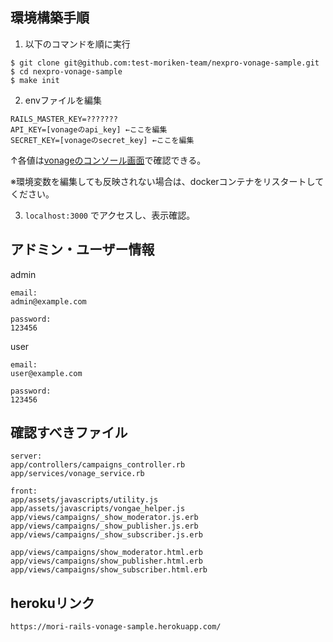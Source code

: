 ## 環境構築手順
1. 以下のコマンドを順に実行
```
$ git clone git@github.com:test-moriken-team/nexpro-vonage-sample.git
$ cd nexpro-vonage-sample
$ make init
```

2. envファイルを編集
```
RAILS_MASTER_KEY=???????
API_KEY=[vonageのapi_key] ←ここを編集
SECRET_KEY=[vonageのsecret_key] ←ここを編集
```
↑各値は[vonageのコンソール画面](https://tokbox.com/account)で確認できる。

※環境変数を編集しても反映されない場合は、dockerコンテナをリスタートしてください。

3. `localhost:3000` でアクセスし、表示確認。

## アドミン・ユーザー情報
admin
```
email:
admin@example.com

password:
123456
```

user
```
email:
user@example.com

password:
123456
```

## 確認すべきファイル
```
server:
app/controllers/campaigns_controller.rb
app/services/vonage_service.rb

front:
app/assets/javascripts/utility.js
app/assets/javascripts/vongae_helper.js
app/views/campaigns/_show_moderator.js.erb
app/views/campaigns/_show_publisher.js.erb
app/views/campaigns/_show_subscriber.js.erb

app/views/campaigns/show_moderator.html.erb
app/views/campaigns/show_publisher.html.erb
app/views/campaigns/show_subscriber.html.erb
```

## herokuリンク
```
https://mori-rails-vonage-sample.herokuapp.com/
```

